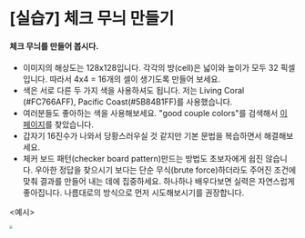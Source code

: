 # [실습7] 체크 무늬 만들기

#### 체크 무늬를 만들어 봅시다.

-   이미지의 해상도는 128x128입니다. 각각의 방(cell)은 넓이와 높이가 모두 32 픽셀입니다. 따라서 4x4 = 16개의 셀이 생기도록 만들어 보세요.
-   색은 서로 다른 두 가지 색을 사용하셔도 됩니다. 저는 Living Coral (#FC766AFF), Pacific Coast(#5B84B1FF)를 사용했습니다.
-   여러분들도 좋아하는 색을 사용해보세요. "good couple colors"를 검색해서 [이 페이지](https://www.designwizard.com/blog/design-trends/colour-combination)를 찾았습니다.
-   갑자기 16진수가 나와서 당황스러우실 것 같지만 기본 문법을 복습하면서 해결해보세요.
-   체커 보드 패턴(checker board pattern)만드는 방법도 초보자에게 쉽진 않습니다. 우아한 정답을 찾으시기 보다는 단순 무식(brute force)하더라도 주어진 조건에 맞춰 결과를 만들어 내는 데에 집중하세요. 하나하나 배우다보면 실력은 자연스럽게 좋아집니다. 나름대로의 방식으로 먼저 시도해보시기를 권장합니다.

<예시>

<img src="./image/example6.jpg" style="zoom:33%;" />